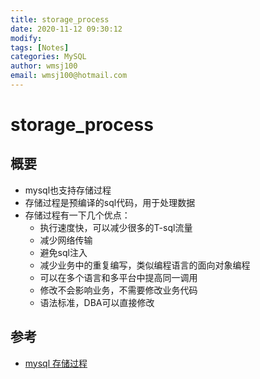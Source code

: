 ```yaml
---
title: storage_process
date: 2020-11-12 09:30:12
modify: 
tags: [Notes]
categories: MySQL
author: wmsj100
email: wmsj100@hotmail.com
---
```


# storage_process

## 概要

- mysql也支持存储过程
- 存储过程是预编译的sql代码，用于处理数据
- 存储过程有一下几个优点：
	- 执行速度快，可以减少很多的T-sql流量
	- 减少网络传输
	- 避免sql注入
	- 减少业务中的重复编写，类似编程语言的面向对象编程
	- 可以在多个语言和多平台中提高同一调用
	- 修改不会影响业务，不需要修改业务代码
	- 语法标准，DBA可以直接修改

## 参考

- [mysql 存储过程](https://www.cnblogs.com/jiangxiaobo/p/7448854.html)
